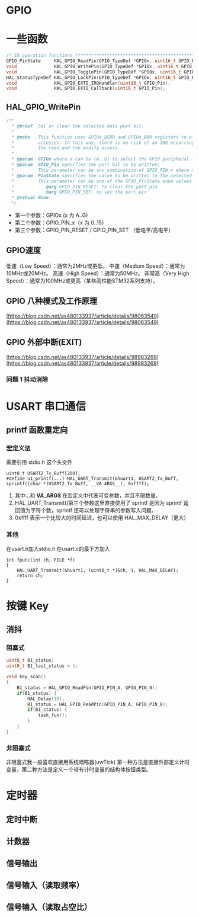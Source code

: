 # GPIO 
# 一些函数

```c
/* IO operation functions *****************************************************/
GPIO_PinState     HAL_GPIO_ReadPin(GPIO_TypeDef *GPIOx, uint16_t GPIO_Pin);
void              HAL_GPIO_WritePin(GPIO_TypeDef *GPIOx, uint16_t GPIO_Pin, GPIO_PinState PinState);
void              HAL_GPIO_TogglePin(GPIO_TypeDef *GPIOx, uint16_t GPIO_Pin);
HAL_StatusTypeDef HAL_GPIO_LockPin(GPIO_TypeDef *GPIOx, uint16_t GPIO_Pin);
void              HAL_GPIO_EXTI_IRQHandler(uint16_t GPIO_Pin);
void              HAL_GPIO_EXTI_Callback(uint16_t GPIO_Pin);
```

## HAL_GPIO_WritePin

```c
/**
  * @brief  Set or clear the selected data port bit.
  *
  * @note   This function uses GPIOx_BSRR and GPIOx_BRR registers to allow atomic read/modify
  *         accesses. In this way, there is no risk of an IRQ occurring between
  *         the read and the modify access.
  *
  * @param  GPIOx where x can be (A..G) to select the GPIO peripheral for STM32G4xx family
  * @param  GPIO_Pin specifies the port bit to be written.
  *         This parameter can be any combination of GPIO_PIN_x where x can be (0..15).
  * @param  PinState specifies the value to be written to the selected bit.
  *         This parameter can be one of the GPIO_PinState enum values:
  *            @arg GPIO_PIN_RESET: to clear the port pin
  *            @arg GPIO_PIN_SET: to set the port pin
  * @retval None
  */
```

- 第一个参数：GPIOx (x 为 A..G)
- 第二个参数：GPIO_PIN_x（x 为 0..15）
- 第三个参数：GPIO_PIN_RESET / GPIO_PIN_SET （低电平/高电平）

## GPIO速度

低速（Low Speed）：通常为2MHz或更低。
中速（Medium Speed）：通常为10MHz或20MHz。
高速（High Speed）：通常为50MHz。
非常高（Very High Speed）：通常为100MHz或更高（某些高性能STM32系列支持）。

## GPIO 八种模式及工作原理

[https://blog.csdn.net/as480133937/article/details/98063549](https://blog.csdn.net/as480133937/article/details/98063549)

## GPIO 外部中断(EXIT)

[https://blog.csdn.net/as480133937/article/details/98983268](https://blog.csdn.net/as480133937/article/details/98983268)

### 问题 1 抖动消除

# USART 串口通信

## printf 函数重定向

### 宏定义法

需要引用 stdio.h 这个头文件

```
uint8_t USART2_Tx_Buff[200];
#define u1_printf(...) HAL_UART_Transmit(&huart1, USART2_Tx_Buff, sprintf((char *)USART2_Tx_Buff, __VA_ARGS__), 0xffff);
```

1. 其中...和 __VA_ARGS__   在宏定义中代表可变参数，并且不限数量。
2. HAL_UART_Transmit()第三个参数这里直接使用了 sprintf 是因为 sprintf 返回值为字符个数，sprintf 还可以处理字符串的参数写入问题。
3. 0xffff 表示一个比较大的时间延迟，也可以使用 HAL_MAX_DELAY（更大）

### 其他
在usart.h加入stdio.h
在usart.c的最下方加入
```
int fputc(int ch, FILE *f)
{
    HAL_UART_Transmit(&huart1, (uint8_t *)&ch, 1, HAL_MAX_DELAY);
    return ch;
}
```
# 按键 Key

## 消抖

### 阻塞式
```c
uint8_t B1_status;
uint8_t B1_last_status = 1;

void key_scan()
{
	B1_status = HAL_GPIO_ReadPin(GPIO_PIN_A, GPIO_PIN_0);
	if(B1_status) {
		HAL_Delay(10);
		B1_status = HAL_GPIO_ReadPin(GPIO_PIN_A, GPIO_PIN_0);
		if(B1_status) {
			task_fun();
		}
	}
}
```
### 非阻塞式
非阻塞式我一般喜欢直接用系统嘀嗒器(uwTick)
第一种方法是直接外部定义计时变量，第二种方法是定义一个带有计时变量的结构体按钮类型。
# 定时器
## 定时中断

## 计数器

## 信号输出

## 信号输入（读取频率）

## 信号输入（读取占空比）